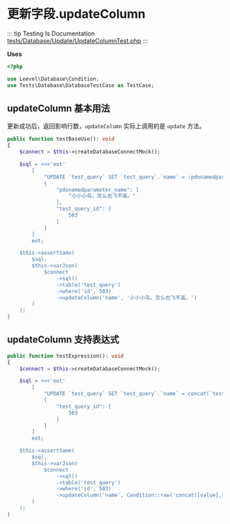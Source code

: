 # 更新字段.updateColumn

::: tip Testing Is Documentation
[tests/Database/Update/UpdateColumnTest.php](https://github.com/hunzhiwange/framework/blob/master/tests/Database/Update/UpdateColumnTest.php)
:::
    
**Uses**

``` php
<?php

use Leevel\Database\Condition;
use Tests\Database\DatabaseTestCase as TestCase;
```

## updateColumn 基本用法

更新成功后，返回影响行数，`updateColumn` 实际上调用的是 `update` 方法。

``` php
public function testBaseUse(): void
{
    $connect = $this->createDatabaseConnectMock();

    $sql = <<<'eot'
        [
            "UPDATE `test_query` SET `test_query`.`name` = :pdonamedparameter_name WHERE `test_query`.`id` = :test_query_id",
            {
                "pdonamedparameter_name": [
                    "小小小鸟，怎么也飞不高。"
                ],
                "test_query_id": [
                    503
                ]
            }
        ]
        eot;

    $this->assertSame(
        $sql,
        $this->varJson(
            $connect
                ->sql()
                ->table('test_query')
                ->where('id', 503)
                ->updateColumn('name', '小小小鸟，怎么也飞不高。')
        )
    );
}
```
    
## updateColumn 支持表达式

``` php
public function testExpression(): void
{
    $connect = $this->createDatabaseConnectMock();

    $sql = <<<'eot'
        [
            "UPDATE `test_query` SET `test_query`.`name` = concat(`test_query`.`value`,`test_query`.`name`) WHERE `test_query`.`id` = :test_query_id",
            {
                "test_query_id": [
                    503
                ]
            }
        ]
        eot;

    $this->assertSame(
        $sql,
        $this->varJson(
            $connect
                ->sql()
                ->table('test_query')
                ->where('id', 503)
                ->updateColumn('name', Condition::raw('concat([value],[name])'))
        )
    );
}
```